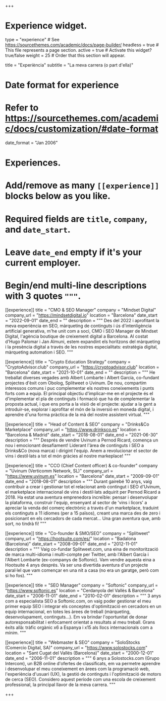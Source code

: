 +++
# Experience widget.
type = "experience"  # See https://sourcethemes.com/academic/docs/page-builder/
headless = true  # This file represents a page section.
active = true  # Activate this widget? true/false
weight = 25  # Order that this section will appear.

title = "Experiència"
subtitle = "La meva carrera (o part d'ella)"

# Date format for experience
#   Refer to https://sourcethemes.com/academic/docs/customization/#date-format
date_format = "Jan 2006"

# Experiences.
#   Add/remove as many `[[experience]]` blocks below as you like.
#   Required fields are `title`, `company`, and `date_start`.
#   Leave `date_end` empty if it's your current employer.
#   Begin/end multi-line descriptions with 3 quotes `"""`.
[[experience]]
  title = "CMO & SEO Manager"
  company = "Mindset Digital"
  company_url = "https://mindsetdigital.io"
  location = "Barcelona"
  date_start = "2022-09-01"
  date_end = ""
  description = """
  Des del 2022 i aprofitant la meva experiència en SEO, màrqueting de continguts i ús d'intenligència artificial generativa, m'he unit com a soci, CMO i SEO Manager de Mindset Digital, l'agència boutique de creixement digital a Barcelona. Al costat d'Hugo Palomar i Jan Almuni, estem expandint els horitzons del màrqueting i la presència digital a través de les nostres especialitats: estratègia digital, màrqueting automation i SEO.
  """

[[experience]]
  title = "Crypto Education Strategy"
  company = "CryptoAdvisor.club"
  company_url = "https://cryptoadvisor.club"
  location = "Barcelona"
  date_start = "2021-10-01"
  date_end = ""
  description = """
  He treballat diverses vegades amb Albert Lombarte i Albert García, co-fundant projectes d'èxit com Obolog, Splitweet o Uvinum. De nou, compartim interessos comuns i puc complementar els nostres coneixements i punts forts com a equip. El principal objectiu d'implicar-me en el projecte és el d'implementar el pla de continguts i formació que ha de complementar la proposta actual, i que ens porta a la visió de el projecte: ajudar a la gent a introduir-se, explorar i aprofitar el món de la inversió en moneda digital, i aprendre d'una forma pràctica de la mà del nostre assistent virtual.
  """

[[experience]]
  title = "Head of Content & SEO"
  company = "Drinks&Co Marketplace"
  company_url = "https://www.drinksco.es"
  location = "Barcelona & Madrid"
  date_start = "2018-08-01"
  date_end = "2021-06-30"
  description = """
  Després de vendre Uvinum a Pernod Ricard, comença un nou i emocionant desafiament! Liderant l'àrea de continguts i SEO a Drinks&Co (nova marca) i dirigint l'equip. Anem a revolucionar el sector de vins i destil·lats a tot el món gràcies al nostre markeplace!
  """

[[experience]]
  title = "CCO (Chief Content officer) & co-founder"
  company = "Uvinum (Verticomm Network, SL)"
  company_url = "https://www.uvinum.es"
  location = "Barcelona"
  date_start = "2009-09-01"
  date_end = "2018-08-01"
  description = """
  Durant gairebé 10 anys, vaig contribuir a crear i gestionar tot el relacionat amb contingut i SEO d'Uvinum, el marketplace internacional de vins i destil·lats adquirit per Pernod Ricard a 2018. Ha estat una aventura emprenedora increïble: pensar i desenvolupar la plataforma, construir l'equip, ensenyant al sector de 'vins i licors' a apreciar la venda del comerç electrònic a través d'un marketplace, traduint els continguts a 11 idiomes (per a 15 països), creant una marca des de zero i posicionant en els cercadors de cada mercat... Una gran aventura que, amb sort, no tindrà fi!
  """

[[experience]]
  title = "Co-founder & SMO/SEO"
  company = "Splitweet"
  company_url = "https://hootsuite.com/es/"
  location = "Badalona (Barcelona)"
  date_start = "2008-09-01"
  date_end = "2012-11-01"
  description = """
  Vaig co-fundar Splitweet.com, una eina de monitorització de marca multi-idioma i multi-compte per Twitter, amb l'Albert García i l'Albert Lombarte (ex-companys de Softonic). Vam vendre aquesta eina a Hootsuite 4 anys després. Va ser una divertida aventura d'un projecte paral·lel que vam començar en una nit a casa (no era un garatge, però com si ho fos).
  """

[[experience]]
  title = "SEO Manager"
  company = "Softonic"
  company_url = "https://www.softonic.es"
  location = "Cerdanyola del Vallès & Barcelona"
  date_start = "2006-11-01"
  date_end = "2010-02-01"
  description = """
  3 anys com a especialista SEO a Softonic.com, on vaig poder gestionar el meu primer equip SEO i integrar els conceptes d'optimització en cercadors en un equip internacional, en totes les àrees de treball (màrqueting, desenvolupament, continguts...). Em va brindar l'oportunitat de donar autoresponsabilitat i enfocament orientat a resultats al meu treball. Grans èxits allà: tràfic orgànic x6 a Espanya i x15 als llocs internacionals com a mínim.
  """

[[experience]]
  title = "Webmaster & SEO"
  company = "SoloStocks (Comercio Digital, SA)"
  company_url = "https://www.solostocks.com"
  location = "Sant Cugat del Vallés (Barcelona)"
  date_start = "2000-12-01"
  date_end = "2006-11-01"
  description = """
  6 anys a Solostocks.com (Grupo Intercom), un B2B online d'ofertes de classificats, em va permetre aprendre i desenvolupar el meu coneixement en àrees com la programació web, l'experiència d'usuari (UX), la gestió de continguts i l'optimització de motors de cerca (SEO). Considero aquest període com una escola de creixement professional, la principal llavor de la meva carrera.
  """

+++
